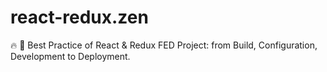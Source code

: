 # react-redux.zen
🔥 🚀 Best Practice of React &amp; Redux FED Project: from Build, Configuration, Development to Deployment.
